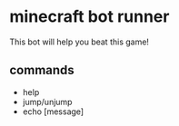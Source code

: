 # minecraft bot runner

This bot will help you beat this game!

## commands
- help
- jump/unjump
- echo [message]